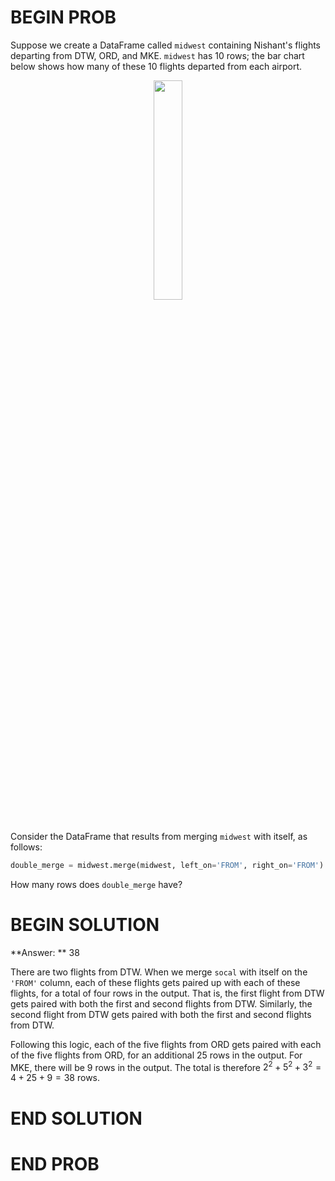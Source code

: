 # BEGIN PROB

Suppose we create a DataFrame called `midwest` containing Nishant's flights departing from DTW, ORD, and MKE. `midwest` has 10 rows; the bar chart below shows how many of these 10 flights departed from each airport.

<center><img src='../assets/images/disc03/midwest.png' width=30%></center>
<br>

Consider the DataFrame that results from merging `midwest` with itself, as follows:

```py
double_merge = midwest.merge(midwest, left_on='FROM', right_on='FROM')
```

How many rows does `double_merge` have?

# BEGIN SOLUTION

**Answer: ** 38

There are two flights from DTW. When we merge `socal` with itself on the `'FROM'` column, each of these flights gets paired up with each of these flights, for a total of four rows in the output. That is, the first flight from DTW gets paired with both the first and second flights from DTW. Similarly, the second flight from DTW gets paired with both the first and second flights from DTW.

Following this logic, each of the five flights from ORD gets paired with each of the five flights from ORD, for an additional 25 rows in the output. For MKE, there will be 9 rows in the output. The total is therefore $2^2 + 5^2 + 3^2 = 4 + 25 + 9 = 38$ rows.

# END SOLUTION

# END PROB
